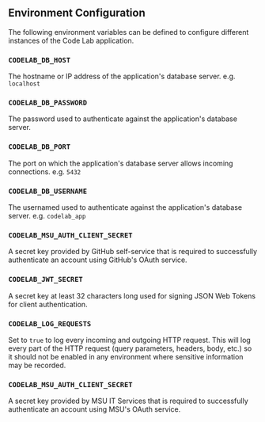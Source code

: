 ## Environment Configuration

The following environment variables can be defined to configure different
instances of the Code Lab application.

### `CODELAB_DB_HOST`

The hostname or IP address of the application's database server.
e.g. `localhost`

### `CODELAB_DB_PASSWORD`

The password used to authenticate against the application's database server.

### `CODELAB_DB_PORT`

The port on which the application's database server allows incoming connections.
e.g. `5432`

### `CODELAB_DB_USERNAME`

The usernamed used to authenticate against the application's database server.
e.g. `codelab_app`

### `CODELAB_MSU_AUTH_CLIENT_SECRET`

A secret key provided by GitHub self-service that is required to successfully
authenticate an account using GitHub's OAuth service.

### `CODELAB_JWT_SECRET`

A secret key at least 32 characters long used for signing JSON Web Tokens
for client authentication.

### `CODELAB_LOG_REQUESTS`

Set to `true` to log every incoming and outgoing HTTP request. This will log
every part of the HTTP request (query parameters, headers, body, etc.) so it
should not be enabled in any environment where sensitive information may be
recorded.

### `CODELAB_MSU_AUTH_CLIENT_SECRET`

A secret key provided by MSU IT Services that is required to successfully
authenticate an account using MSU's OAuth service.
